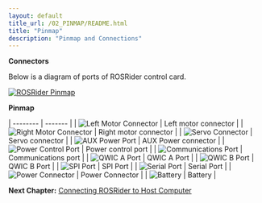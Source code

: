 ```yaml
---
layout: default
title_url: /02_PINMAP/README.html
title: "Pinmap"
description: "Pinmap and Connections"
---
```


**Connectors**

Below is a diagram of ports of ROSRider control card.  
  
[![ROSRider Pinmap](../images/ROSRider4D_portmap.png)](https://acada.dev/products)

**Pinmap**

| -------- | ------- |
| ![Left Motor Connector](../images/con/con_left_motor.png) | Left motor connector |
| ![Right Motor Connector](../images/con/con_right_motor.png) | Right motor connector |
| ![Servo Connector](../images/con/con_servo.png) | Servo connector |
| ![AUX Power Port](../images/con/con_power_aux.png) | AUX Power connector |
| ![Power Control Port](../images/con/con_power_control.png) | Power control port |
| ![Communications Port](../images/con/con_comm.png) | Communications port |
| ![QWIC A Port](../images/con/con_qwic_a.png) | QWIC A Port |
| ![QWIC B Port](../images/con/con_qwic_b.png) | QWIC B Port |
| ![SPI Port](../images/con/con_spi.png) | SPI Port |
| ![Serial Port](../images/con/con_serial.png) | Serial Port |
| ![Power Connector](../images/con/con_xt30.png) | Power Connector |
| ![Battery](../images/con/con_battery.png) | Battery |


__Next Chapter:__ [Connecting ROSRider to Host Computer](../03_CONNECT/README.md)